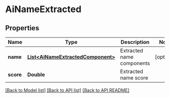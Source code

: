 
# AiNameExtracted
## Properties
Name | Type | Description | Notes
------------ | ------------- | ------------- | -------------
**name** | [**List&lt;AiNameExtractedComponent&gt;**](AiNameExtractedComponent.md) | Extracted name components              |  [optional]
**score** | **Double** | Extracted name score              | 




[[Back to Model list]](README.md#documentation-for-models) [[Back to API list]](README.md#documentation-for-api-endpoints) [[Back to API README]](README.md)

